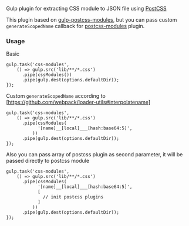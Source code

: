 Gulp plugin for extracting CSS module to JSON file using [PostCSS](https://github.com/postcss/postcss)

This plugin based on [gulp-postcss-modules](https://www.npmjs.com/package/gulp-postcss-modules),
but you can pass custom `generateScopedName` callback for [postcss-modules](https://github.com/css-modules/postcss-modules) plugin.

### Usage

Basic

```
gulp.task('css-modules',
    () => gulp.src('lib/**/*.css')
      .pipe(cssModules())
      .pipe(gulp.dest(options.defaultDir));
});
```

Custom `generateScopedName` according to [https://github.com/webpack/loader-utils#interpolatename]
```
gulp.task('css-modules',
    () => gulp.src('lib/**/*.css')
      .pipe(cssModules(
            '[name]__[local]___[hash:base64:5]',
          ))
      .pipe(gulp.dest(options.defaultDir));
});
```

Also you can pass array of postcss plugin as second parameter, it will be passed directly to postcss module
```
gulp.task('css-modules',
    () => gulp.src('lib/**/*.css')
      .pipe(cssModules(
            '[name]__[local]___[hash:base64:5]',
            [
              // init postcss plugins
            ]
          ))
      .pipe(gulp.dest(options.defaultDir));
});
```
